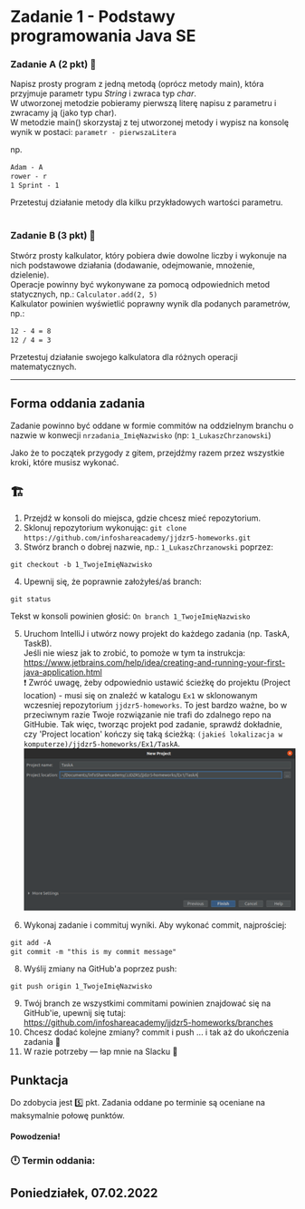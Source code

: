 # Zadanie 1 - Podstawy programowania Java SE

### Zadanie A (2 pkt) :abcd:
Napisz prosty program z jedną metodą (oprócz metody main), która przyjmuje parametr typu _String_ i zwraca typ _char_.  
W utworzonej metodzie pobieramy pierwszą literę napisu z parametru i zwracamy ją (jako typ char).  
W metodzie main() skorzystaj z tej utworzonej metody i wypisz na konsolę wynik w postaci: `parametr - pierwszaLitera`  

np.<br/>
```
Adam - A
rower - r
1 Sprint - 1
```

Przetestuj działanie metody dla kilku przykładowych wartości parametru.  
<br/>

### Zadanie B (3 pkt) :1234:
Stwórz prosty kalkulator, który pobiera dwie dowolne liczby i wykonuje na nich podstawowe działania (dodawanie, odejmowanie, mnożenie, dzielenie). <br/>
Operacje powinny być wykonywane za pomocą odpowiednich metod statycznych, np.: `Calculator.add(2, 5)`  
Kalkulator powinien wyświetlić poprawny wynik dla podanych parametrów, np.:
```
12 - 4 = 8
12 / 4 = 3
```

Przetestuj działanie swojego kalkulatora dla różnych operacji matematycznych.    


---

## Forma oddania zadania
Zadanie powinno być oddane w formie commitów na oddzielnym branchu o nazwie w konwecji `nrzadania_ImięNazwisko` (np: `1_LukaszChrzanowski`)

Jako że to początek przygody z gitem, przejdźmy razem przez wszystkie kroki, które musisz wykonać.

## :building_construction: 
1. Przejdź w konsoli do miejsca, gdzie chcesz mieć repozytorium.
2. Sklonuj repozytorium wykonując: `git clone https://github.com/infoshareacademy/jjdzr5-homeworks.git`
3. Stwórz branch o dobrej nazwie, np.: `1_LukaszChrzanowski` poprzez: 
```
git checkout -b 1_TwojeImięNazwisko
```
4. Upewnij się, że poprawnie założyłeś/aś branch: 
```
git status
```
Tekst w konsoli powinien głosić: `On branch 1_TwojeImięNazwisko`

5. Uruchom IntelliJ i utwórz nowy projekt do każdego zadania (np. TaskA, TaskB).  
Jeśli nie wiesz jak to zrobić, to pomoże w tym ta instrukcja: https://www.jetbrains.com/help/idea/creating-and-running-your-first-java-application.html  
:exclamation: Zwróć uwagę, żeby odpowiednio ustawić ścieżkę do projektu (Project location) - musi się on znaleźć w katalogu `Ex1` w sklonowanym wczesniej repozytorium `jjdzr5-homeworks`. To jest bardzo ważne, bo w przeciwnym razie Twoje rozwiązanie nie trafi do zdalnego repo na GitHubie. Tak więc, tworząc projekt pod zadanie, sprawdź dokładnie, czy 'Project location' kończy się taką ścieżką: `(jakieś lokalizacja w komputerze)/jjdzr5-homeworks/Ex1/TaskA`.  
![przykładowy Project location](./img/Project_location.png)  

6. Wykonaj zadanie i commituj wyniki. Aby wykonać commit, najprościej:
```
git add -A
git commit -m "this is my commit message"
```
8. Wyślij zmiany na GitHub'a poprzez push: 
```
git push origin 1_TwojeImięNazwisko
```
9. Twój branch ze wszystkimi commitami powinien znajdować się na GitHub'ie, upewnij się tutaj: https://github.com/infoshareacademy/jjdzr5-homeworks/branches
10. Chcesz dodać kolejne zmiany? commit i push ... i tak aż do ukończenia zadania :tada:
11. W razie potrzeby — łap mnie na Slacku :calling:


## Punktacja

Do zdobycia jest :five: pkt.
Zadania oddane po terminie są oceniane na maksymalnie połowę punktów.

#### Powodzenia!

### :clock12: Termin oddania:
## Poniedziałek, 07.02.2022

